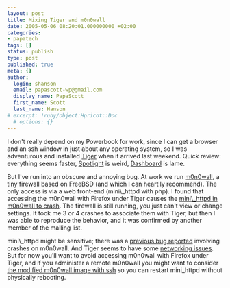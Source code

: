 ```yaml
---
layout: post
title: Mixing Tiger and m0n0wall
date: 2005-05-06 08:20:01.000000000 +02:00
categories:
- papatech
tags: []
status: publish
type: post
published: true
meta: {}
author:
  login: shanson
  email: papascott-wp@gmail.com
  display_name: PapaScott
  first_name: Scott
  last_name: Hanson
# excerpt: !ruby/object:Hpricot::Doc
  # options: {}
---
```

<p>I don't really depend on my Powerbook for work, since I can get a browser and an ssh window in just about any operating system, so I was adventurous and installed <a href="http://www.apple.com/macosx/">Tiger</a> when it arrived last weekend. Quick review: everything seems faster, <a href="http://www.apple.com/macosx/features/spotlight/">Spotlight</a> is weird, <a href="http://www.apple.com/macosx/features/dashboard/">Dashboard</a> is lame.</p>
<p>But I've run into an obscure and annoying bug. At work we run <a href="http://m0n0.ch/wall/">m0n0wall</a>, a tiny firewall based on FreeBSD (and which I can heartily recommend). The only access is via a web front-end (mini\_httpd with php).  I found that accessing the m0n0wall with Firefox under Tiger causes the <a href="http://comments.gmane.org/gmane.comp.security.firewalls.m0n0wall/16455" title="gmane.comp.security.firewalls.m0n0wall">mini\_httpd in m0n0wall to crash</a>. The firewall is still running, you just can't view or change settings. It took me 3 or 4 crashes to associate them with Tiger, but then I was able to reproduce the behavior, and it was confirmed by another member of the mailing list.</p>
<p>mini\_httpd might be sensitive; there was a <a href="http://comments.gmane.org/gmane.comp.security.firewalls.m0n0wall/7298">previous bug reported</a> involving crashes on m0n0wall. And Tiger seems to have some <a href="http://news.zdnet.co.uk/communications/networks/0,39020345,39197135,00.htm" title="Networking firms lash out at Tiger - ZDNet UK News">networking issues</a>. But for now you'll want to avoid accessing m0n0wall with Firefox under Tiger, and if you administer a remote m0n0wall you might want to consider <a href="http://www.xs4all.nl/~fredmol/m0n0/">the modified m0n0wall image with ssh</a> so you can restart mini_httpd without physically rebooting.</p>
